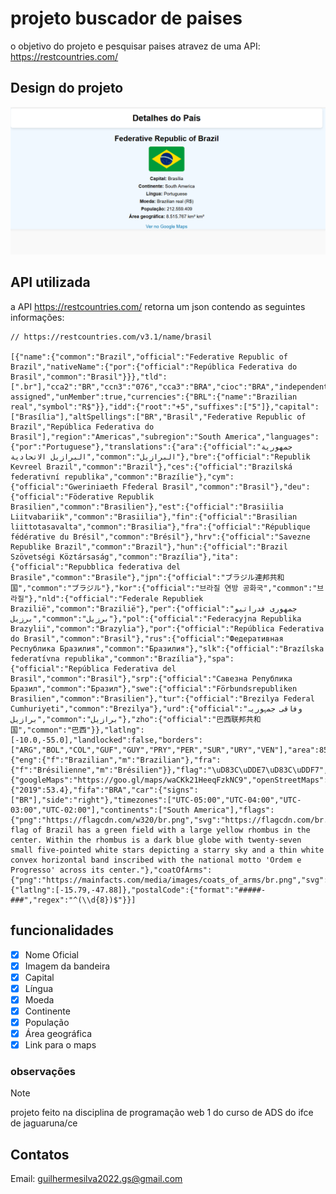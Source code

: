 # projeto buscador de paises
o objetivo do projeto e pesquisar paises atravez de uma API: https://restcountries.com/

## Design do projeto
![alt text](image.png)

## API utilizada


a API https://restcountries.com/ retorna um json contendo as seguintes informações:

```
// https://restcountries.com/v3.1/name/brasil

[{"name":{"common":"Brazil","official":"Federative Republic of Brazil","nativeName":{"por":{"official":"República Federativa do Brasil","common":"Brasil"}}},"tld":[".br"],"cca2":"BR","ccn3":"076","cca3":"BRA","cioc":"BRA","independent":true,"status":"officially-assigned","unMember":true,"currencies":{"BRL":{"name":"Brazilian real","symbol":"R$"}},"idd":{"root":"+5","suffixes":["5"]},"capital":["Brasília"],"altSpellings":["BR","Brasil","Federative Republic of Brazil","República Federativa do Brasil"],"region":"Americas","subregion":"South America","languages":{"por":"Portuguese"},"translations":{"ara":{"official":"جمهورية البرازيل الاتحادية","common":"البرازيل"},"bre":{"official":"Republik Kevreel Brazil","common":"Brazil"},"ces":{"official":"Brazilská federativní republika","common":"Brazílie"},"cym":{"official":"Gweriniaeth Ffederal Brasil","common":"Brasil"},"deu":{"official":"Föderative Republik Brasilien","common":"Brasilien"},"est":{"official":"Brasiilia Liitvabariik","common":"Brasiilia"},"fin":{"official":"Brasilian liittotasavalta","common":"Brasilia"},"fra":{"official":"République fédérative du Brésil","common":"Brésil"},"hrv":{"official":"Savezne Republike Brazil","common":"Brazil"},"hun":{"official":"Brazil Szövetségi Köztársaság","common":"Brazília"},"ita":{"official":"Repubblica federativa del Brasile","common":"Brasile"},"jpn":{"official":"ブラジル連邦共和国","common":"ブラジル"},"kor":{"official":"브라질 연방 공화국","common":"브라질"},"nld":{"official":"Federale Republiek Brazilië","common":"Brazilië"},"per":{"official":"جمهوری فدراتیو برزیل","common":"برزیل"},"pol":{"official":"Federacyjna Republika Brazylii","common":"Brazylia"},"por":{"official":"República Federativa do Brasil","common":"Brasil"},"rus":{"official":"Федеративная Республика Бразилия","common":"Бразилия"},"slk":{"official":"Brazílska federatívna republika","common":"Brazília"},"spa":{"official":"República Federativa del Brasil","common":"Brasil"},"srp":{"official":"Савезна Република Бразил","common":"Бразил"},"swe":{"official":"Förbundsrepubliken Brasilien","common":"Brasilien"},"tur":{"official":"Brezilya Federal Cumhuriyeti","common":"Brezilya"},"urd":{"official":"وفاقی جمہوریہ برازیل","common":"برازیل"},"zho":{"official":"巴西联邦共和国","common":"巴西"}},"latlng":[-10.0,-55.0],"landlocked":false,"borders":["ARG","BOL","COL","GUF","GUY","PRY","PER","SUR","URY","VEN"],"area":8515767.0,"demonyms":{"eng":{"f":"Brazilian","m":"Brazilian"},"fra":{"f":"Brésilienne","m":"Brésilien"}},"flag":"\uD83C\uDDE7\uD83C\uDDF7","maps":{"googleMaps":"https://goo.gl/maps/waCKk21HeeqFzkNC9","openStreetMaps":"https://www.openstreetmap.org/relation/59470"},"population":212559409,"gini":{"2019":53.4},"fifa":"BRA","car":{"signs":["BR"],"side":"right"},"timezones":["UTC-05:00","UTC-04:00","UTC-03:00","UTC-02:00"],"continents":["South America"],"flags":{"png":"https://flagcdn.com/w320/br.png","svg":"https://flagcdn.com/br.svg","alt":"The flag of Brazil has a green field with a large yellow rhombus in the center. Within the rhombus is a dark blue globe with twenty-seven small five-pointed white stars depicting a starry sky and a thin white convex horizontal band inscribed with the national motto 'Ordem e Progresso' across its center."},"coatOfArms":{"png":"https://mainfacts.com/media/images/coats_of_arms/br.png","svg":"https://mainfacts.com/media/images/coats_of_arms/br.svg"},"startOfWeek":"monday","capitalInfo":{"latlng":[-15.79,-47.88]},"postalCode":{"format":"#####-###","regex":"^(\\d{8})$"}}]
```
## funcionalidades

- [x] Nome Oficial
- [x] Imagem da bandeira
- [x] Capital
- [x] Língua
- [x] Moeda
- [x] Continente
- [x] População
- [x] Área geográfica
- [x] Link para o maps

### observações
> [!NOTE]
> projeto feito na disciplina de programação web 1 do curso de ADS do ifce de jaguaruna/ce

## Contatos

Email: guilhermesilva2022.gs@gmail.com
